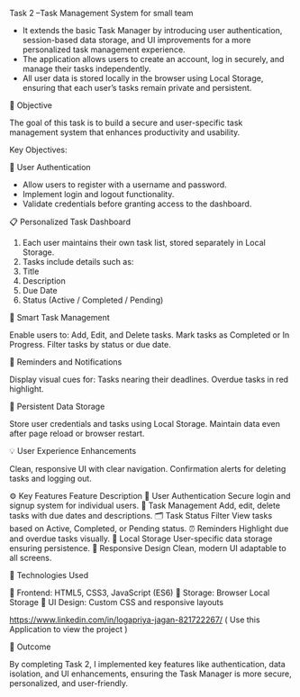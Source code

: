 Task 2 –Task Management System for small team

* It extends the basic Task Manager by introducing user authentication, session-based data storage, and UI improvements for a more personalized task management experience.
* The application allows users to create an account, log in securely, and manage their tasks independently.
* All user data is stored locally in the browser using Local Storage, ensuring that each user’s tasks remain private and persistent.

🎯 Objective

The goal of this task is to build a secure and user-specific task management system that enhances productivity and usability.

Key Objectives:

🔐 User Authentication

* Allow users to register with a username and password.
* Implement login and logout functionality.
* Validate credentials before granting access to the dashboard.

📋 Personalized Task Dashboard

1. Each user maintains their own task list, stored separately in Local Storage.
2. Tasks include details such as:
3. Title
4. Description
5. Due Date
6. Status (Active / Completed / Pending)

🧠 Smart Task Management

Enable users to:
Add, Edit, and Delete tasks.
Mark tasks as Completed or In Progress.
Filter tasks by status or due date.

🔔 Reminders and Notifications

Display visual cues for:
Tasks nearing their deadlines.
Overdue tasks in red highlight.

💾 Persistent Data Storage

Store user credentials and tasks using Local Storage.
Maintain data even after page reload or browser restart.

💡 User Experience Enhancements

Clean, responsive UI with clear navigation.
Confirmation alerts for deleting tasks and logging out.

⚙️ Key Features
Feature	Description
🔐 User Authentication	Secure login and signup system for individual users.
🧾 Task Management	Add, edit, delete tasks with due dates and descriptions.
🗂️ Task Status Filter	View tasks based on Active, Completed, or Pending status.
⏰ Reminders	Highlight due and overdue tasks visually.
💾 Local Storage	User-specific data storage ensuring persistence.
🎨 Responsive Design	Clean, modern UI adaptable to all screens.

🧰 Technologies Used

🧱 Frontend: HTML5, CSS3, JavaScript (ES6)
💾 Storage: Browser Local Storage
🎨 UI Design: Custom CSS and responsive layouts

https://www.linkedin.com/in/logapriya-jagan-821722267/
( Use this Application to view the project )

🏁 Outcome

By completing Task 2, I implemented key features like authentication, data isolation, and UI enhancements, ensuring the Task Manager is more secure, personalized, and user-friendly.
